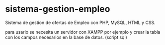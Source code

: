 # sistema-gestion-empleo
Sistema de gestion de ofertas de Empleo con PHP, MySQL, HTML y CSS.

para usarlo se necesita un servidor con XAMPP por ejemplo y crear la tabla con los campos necesarios en la base de datos. (script sql)
